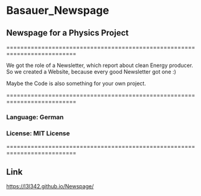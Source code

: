 # Basauer_Newspage
## Newspage for a Physics Project

==========================================================================

We got the role of a Newsletter, which report about clean Energy producer.
So we created a Website, because every good Newsletter got one :)

Maybe the Code is also something for your own project. 

==========================================================================

### Language: German

### License: MIT License

==========================================================================

## Link
https://l3l342.github.io/Newspage/ 

